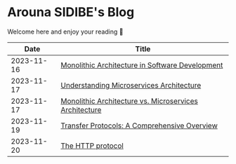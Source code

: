 # Arouna SIDIBE's Blog

Welcome here and enjoy your reading 🤗

| Date | Title |
|------|-------|
2023-11-16 | [Monolithic Architecture in Software Development](https://github.com/ronphobos/blog/wiki/Monolithic-Architecture-in-Software-Development)
2023-11-17 | [Understanding Microservices Architecture](https://github.com/ronphobos/blog/wiki/Understanding-Microservices-Architecture)
2023-11-17 | [Monolithic Architecture vs. Microservices Architecture](https://github.com/ronphobos/blog/wiki/Monolithic-Architecture-vs.-Microservices-Architecture)
2023-11-19 | [Transfer Protocols: A Comprehensive Overview](https://github.com/ronphobos/blog/wiki/Transfer-Protocols)
2023-11-20 | [The HTTP protocol](https://github.com/ronphobos/blog/wiki/The-HTTP-Protocol)
